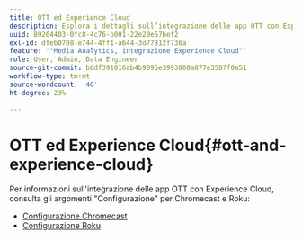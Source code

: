 ```yaml
---
title: OTT ed Experience Cloud
description: Esplora i dettagli sull’integrazione delle app OTT con Experience Cloud.
uuid: 89264403-0fc8-4c76-b001-22e20e57bef2
exl-id: dfeb0708-e744-4ff1-a644-3d77812f736a
feature: '"Media Analytics, integrazione Experience Cloud"'
role: User, Admin, Data Engineer
source-git-commit: b6df391016ab4b9095e3993808a877e3587f0a51
workflow-type: tm+mt
source-wordcount: '46'
ht-degree: 23%

---
```


# OTT ed Experience Cloud{#ott-and-experience-cloud}

Per informazioni sull&#39;integrazione delle app OTT con Experience Cloud, consulta gli argomenti &quot;Configurazione&quot; per Chromecast e Roku:

* [Configurazione Chromecast](/help/sdk-implement/setup/set-up-chromecast.md)
* [Configurazione Roku](/help/sdk-implement/setup/set-up-roku.md)
